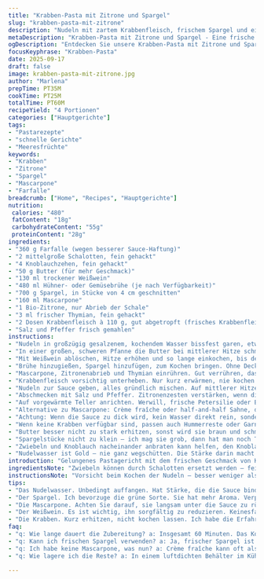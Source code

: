 ```yaml
---
title: "Krabben-Pasta mit Zitrone und Spargel"
slug: "krabben-pasta-mit-zitrone"
description: "Nudeln mit zartem Krabbenfleisch, frischem Spargel und einer cremigen Zitronen-Mascarponesauce. Die Kombination von Weißwein, frischem Thymian und zitroniger Frische macht das Gericht lebendig. Spargel wird bissfest gegart, Krabben nur kurz erwärmt, damit sie saftig bleiben. Das Gericht verwendet Farfalle, die perfekte Form für die Sauce. Das Rezept verleiht der klassischen Kombination aus Meeresfrüchten und Spargel einen besonderen Dreh durch die Mascarpone und Zitronenzesten. In der Sauce verschmilzt die Säure des Weins mit der Cremigkeit und den frischen Kräutern, ideal für den Frühling oder Sommer. Manchmal ersetze ich wei ßen Spargel durch grünen für mehr Farbe. Die Menge ist für vier Personen, schnell für ein elegantes Abendessen. "
metaDescription: "Krabben-Pasta mit Zitrone und Spargel - Eine frische und cremige Kombination für ein elegantes Abendessen."
ogDescription: "Entdecken Sie unsere Krabben-Pasta mit Zitrone und Spargel – perfekt für einen Frühlingabend."
focusKeyphrase: "Krabben-Pasta"
date: 2025-09-17
draft: false
image: krabben-pasta-mit-zitrone.jpg
author: "Marlena"
prepTime: PT35M
cookTime: PT25M
totalTime: PT60M
recipeYield: "4 Portionen"
categories: ["Hauptgerichte"]
tags:
- "Pastarezepte"
- "schnelle Gerichte"
- "Meeresfrüchte"
keywords:
- "Krabben"
- "Zitrone"
- "Spargel"
- "Mascarpone"
- "Farfalle"
breadcrumb: ["Home", "Recipes", "Hauptgerichte"]
nutrition: 
 calories: "480"
 fatContent: "18g"
 carbohydrateContent: "55g"
 proteinContent: "28g"
ingredients:
- "360 g Farfalle (wegen besserer Sauce-Haftung)"
- "2 mittelgroße Schalotten, fein gehackt"
- "4 Knoblauchzehen, fein gehackt"
- "50 g Butter (für mehr Geschmack)"
- "130 ml trockener Weißwein"
- "480 ml Hühner- oder Gemüsebrühe (je nach Verfügbarkeit)"
- "700 g Spargel, in Stücke von 4 cm geschnitten"
- "160 ml Mascarpone"
- "1 Bio-Zitrone, nur Abrieb der Schale"
- "3 ml frischer Thymian, fein gehackt"
- "2 Dosen Krabbenfleisch à 110 g, gut abgetropft (frisches Krabbenfleisch ca. 230 g)"
- "Salz und Pfeffer frisch gemahlen"
instructions:
- "Nudeln in großzügig gesalzenem, kochendem Wasser bissfest garen, etwa 8-10 Minuten, zwischendurch probieren. Abgießen, dabei etwa 120 ml Nudelwasser auffangen. Mit einem Spritzer Olivenöl leicht vermengen, damit sie nicht kleben; beiseitestellen."
- "In einer großen, schweren Pfanne die Butter bei mittlerer Hitze schmelzen lassen. Zwiebeln und Knoblauch langsam glasig dünsten, nicht bräunen. Der Duft soll sich entfalten, Rezept gewinnt viel durch behutsames Garen dieser Basis."
- "Mit Weißwein ablöschen, Hitze erhöhen und so lange einkochen, bis der Wein fast verschwunden ist – circa 5 Minuten. Hier gilt: Nicht zu schnell, sonst Bitterkeit. Mischung soll leicht sirupartig sein."
- "Brühe hinzugießen, Spargel hinzufügen, zum Kochen bringen. Ohne Deckel köcheln lassen, bis Spargel bissfest ist; etwa 7-9 Minuten. Wichtig, nicht zu lange, sonst verliert der Spargel seinen Biss und die Frische."
- "Mascarpone, Zitronenabrieb und Thymian einrühren. Gut verrühren, dass alles homogen wird. Wenn zu dick, etwas Nudelwasser einfließen lassen, bis die Sauce schön cremig-flüssig bleibt."
- "Krabbenfleisch vorsichtig unterheben. Nur kurz erwärmen, nie kochen – damit der zarte Geschmack erhalten bleibt und sich die Textur nicht verschlechtert."
- "Nudeln zur Sauce geben, alles gründlich mischen. Auf mittlerer Hitze 2-3 Minuten ziehen lassen, damit die Farfalle jede Sauceflasche aufsaugt."
- "Abschmecken mit Salz und Pfeffer. Zitronenzesten verstärken, wenn die Säure fehlt. Nach Bedarf mehr Thymian oder einen Spritzer Zitronensaft für Frische hinzufügen."
- "Auf vorgewärmte Teller anrichten. Werwill, frische Petersilie oder Basilikum fein schneiden, darüberstreuen. Das sieht nicht nur toll aus, sondern bringt Frische ins Gericht."
- "Alternative zu Mascarpone: Crème fraîche oder half-and-half Sahne, dann schmeckt es etwas leichter aber weniger dicht und cremig. Spargel kann je nach Saison mit grünem Spargel getauscht werden, der aromatischer ist."
- "Achtung: Wenn die Sauce zu dick wird, kein Wasser direkt rein, sondern eher Brühe nachgießen. Sonst verliert das Gericht seine Bindung und glänzende Textur."
- "Wenn keine Krabben verfügbar sind, passen auch Hummerreste oder Garnelen. Dann das Kochfenster für die Meeresfrüchte noch kürzer halten."
- "Butter besser nicht zu stark erhitzen, sonst wird sie braun und schmeckt bitter. Lieber langsam arbeiten, der Geschmack profitiert enorm."
- "Spargelstücke nicht zu klein – ich mag sie grob, dann hat man noch Textur, nicht nur weich in Sauce."
- "Zwiebeln und Knoblauch nacheinander anbraten kann helfen, den Knoblauch nicht zu verbrennen. Ideal: Zwiebeln zuerst, dann sanft Knoblauch hinzufügen."
- "Nudelwasser ist Gold – nie ganz wegschütten. Die Stärke darin macht die Sauce klebrig, bindet und gibt Glanz."
introduction: "Gelungenes Pastagericht mit dem frischen Geschmack von Krabben und der leichten Säure der Zitrone. Spargel sorgt für knackige Textur, Mascarpone für cremige Bindung. Ich habe oft die Erfahrung gemacht, dass die Balance zwischen Säure und Cremigkeit entscheidend ist – zu viel Zitrone wirkt scharf, zu wenig fade. Der Weißwein extractiert Aromen aus Zwiebeln und Knoblauch, öffnet die Sauce für frische Kräuter. Beim Garen des Spargels achte ich genau auf Biss, es darf nicht zerfallen oder zu weich sein. Der Einsatz von Butter statt Öl gibt dem Ganzen mehr Tiefe; vertrage ich keinen Wein, nehme ich etwas Zitronensaft plus Brühe. Schnell gemacht, für ein gemütliches Abendessen oder auch Gäste – man merkt, wer kocht hat Erfahrung. Manchmal mische ich halb grüne, halb weiße Spargelstücke für Farbe und Geschmack. Krabben können durch Garnelen ersetzt werden, Geschmack variieren. Wichtig: Die Schritte nicht hetzen, der Weg ist das Ziel."
ingredientsNote: "Zwiebeln können durch Schalotten ersetzt werden – feiner, milder. Knoblauch ruhig frisch, statt Pulver; entfaltet mehr Aroma beim sanften Anbraten. Mascarpone macht die Sauce sämig, kann durch Crème fraîche ersetzt werden, dabei wird die Sauce etwas flüssiger. Weißwein am besten trocken und kalt – bringt frische, säuerliche Noten, ohne zu dominant zu sein. Statt Hühnerbrühe ist Gemüsebrühe möglich, bringt vegetabile Frische. Spargel sollte frisch und fest sein, dünnere Stangen sind zarter, dicke brauchen etwas länger. Krabben aus der Dose müssen gut abgetropft sein, sonst verwässert die Sauce. Mascarpone gibt der Sauce auch eine seidige Textur, die nicht mit Sahne zu vergleichen ist, etwas dichter und vollmundiger. Zitrone unbedingt Bio, wegen der Schale. Butter muss guter Qualität sein, das schmeckt man deutlich."
instructionsNote: "Vorsicht beim Kochen der Nudeln – besser weniger als zu viel, al dente ist nicht nur Text, auch Geschmack und Saucenaufnahme optimal. Nudelwasser auffangen ist mit Abstand das Gold beim Pastakochen – bindet Sauce viel besser als Brühe allein. Butter langsam schmelzen, keine braunen Stellen, die bringen Bitterkeit. Zwiebeln glasig, nicht bräunen, das macht Geschmack, sonst wird es zu herb. Wein reduzieren nicht eilig, sonst verliert man den Geschmack. Beim Spargel die Farbe beobachten – sollte noch leuchtend grün sein, nicht matt. Beim Eingießen der Mascarpone langsam rühren, so verklumpt nichts, sonst wird die Sauce unansehnlich. Krabben nicht lange erhitzen, sonst werden sie gummiartig. Abschmecken immer zum Schluss! Manchmal lohnt ein Spritzer Zitronensaft oder ein bisschen Pfeffer mehr – je nach Geschmack. Kräuter am besten ganz zum Schluss: frisch geschnitten zugeben, sonst verlieren sie Aroma und Farbe. Warme Teller sind ein einfacher Trick, hält das Essen länger auf Temperatur. Wenn die Sauce zu dick ist, lieber nach und nach Nudelwasser zugeben als alles auf einmal, sonst wird es zu wässrig. Nudeln immer mit Sauce mischen, nicht nur drüber – hält die Portionen saftig."
tips:
- "Das Nudelwasser. Unbedingt auffangen. Hat Stärke, die die Sauce bindet. Wenn es nicht genug an Saucenstruktur gibt, kann es helfen, einfach einen Schöpflöffel davon hinzuzufügen. Daumenregel: Beginnen Sie mit wenig. Man kann immer mehr hinzufügen."
- "Der Spargel. Ich bevorzuge die grüne Sorte. Sie hat mehr Aroma. Verpassen Sie nicht, die Bissfestigkeit zu prüfen. Man sollte ihn zwar kochen, aber nicht zerfallen lassen. Perfekter Spargel ist leuchtend grün und knackig."
- "Die Mascarpone. Achten Sie darauf, sie langsam unter die Sauce zu rühren. Dadurch verhält sie sich besser und klumpt nicht. Wenn die Sauce zu dick ist, lieber etwas Nudelwasser dazugeben. Die Textur entscheidet, wie gut das Gericht wird."
- "Der Weißwein. Es ist wichtig, ihn sorgfältig zu reduzieren. Keinesfalls zu schnell. Sonst wird der Geschmack zu intensiv. Ideal ist eine leichte, sirupartige Konsistenz. Die Aromen sollen gut durchziehen, damit die Sauce lebendig bleibt."
- "Die Krabben. Kurz erhitzen, nicht kochen lassen. Ich habe die Erfahrung gemacht, wenn man zu lang erhitzt, wird das Fleisch gummiartig. Wenn keine Krabben verfügbar sind, nehmen Sie Garnelen. Sie sind eine gute Alternative."
faq:
- "q: Wie lange dauert die Zubereitung? a: Insgesamt 60 Minuten. Das Kochen der Nudeln dauert etwa 10 Minuten. Währenddessen die Sauce zubereiten, alles muss effizient ablaufen."
- "q: Kann ich frischen Spargel verwenden? a: Ja, frischer Spargel ist optimal. Achten Sie darauf, dass er fest ist und leuchtend grün. Alternativ gehen auch gefrorene, aber die Frische ist eine bessere Wahl."
- "q: Ich habe keine Mascarpone, was nun? a: Crème fraîche kann oft als Ersatz genutzt werden. Aber die Sauce wird weniger cremig. Alternativ reicht auch etwas Sahne, um eine ähnliche Wirkung zu erzielen."
- "q: Wie lagere ich die Reste? a: In einem luftdichten Behälter im Kühlschrank. Ein paar Tage haltbar. Aufwärmen mit etwas Nudelwasser, so bleibt die Sauce nicht zu trocken."

---
```

